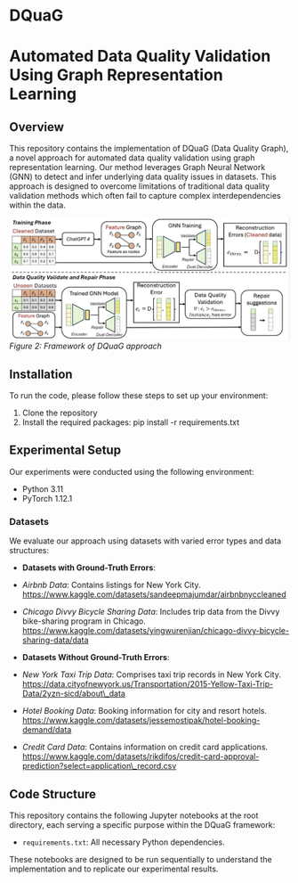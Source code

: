 # DQuaG

# Automated Data Quality Validation Using Graph Representation Learning

## Overview

This repository contains the implementation of DQuaG (Data Quality Graph), a novel approach for automated data quality validation using graph representation learning. Our method leverages Graph Neural Network (GNN) to detect and infer underlying data quality issues in datasets. This approach is designed to overcome limitations of traditional data quality validation methods which often fail to capture complex interdependencies within the data.

![DQuaG Framework](Figure/framework_DQuaG.png)
*Figure 2: Framework of DQuaG approach*

## Installation

To run the code, please follow these steps to set up your environment:

1. Clone the repository
2. Install the required packages:
pip install -r requirements.txt


## Experimental Setup

Our experiments were conducted using the following environment:

- Python 3.11
- PyTorch 1.12.1


### Datasets

We evaluate our approach using datasets with varied error types and data structures:

- **Datasets with Ground-Truth Errors**:
- *Airbnb Data*: Contains listings for New York City. https://www.kaggle.com/datasets/sandeepmajumdar/airbnbnyccleaned
- *Chicago Divvy Bicycle Sharing Data*: Includes trip data from the Divvy bike-sharing program in Chicago. https://www.kaggle.com/datasets/yingwurenjian/chicago-divvy-bicycle-sharing-data/data

- **Datasets Without Ground-Truth Errors**:
- *New York Taxi Trip Data*: Comprises taxi trip records in New York City. https://data.cityofnewyork.us/Transportation/2015-Yellow-Taxi-Trip-Data/2yzn-sicd/about\_data
- *Hotel Booking Data*: Booking information for city and resort hotels. https://www.kaggle.com/datasets/jessemostipak/hotel-booking-demand/data
- *Credit Card Data*: Contains information on credit card applications. https://www.kaggle.com/datasets/rikdifos/credit-card-approval-prediction?select=application\_record.csv


## Code Structure

This repository contains the following Jupyter notebooks at the root directory, each serving a specific purpose within the DQuaG framework:
- `requirements.txt`: All necessary Python dependencies.
  
These notebooks are designed to be run sequentially to understand the implementation and to replicate our experimental results.





